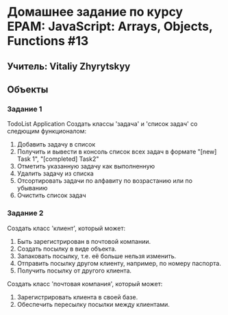 # Домашнее задание по курсу EPAM: JavaScript: Arrays, Objects, Functions #13
## Учитель: Vitaliy Zhyrytskyy
## Объекты

### Задание 1
TodoList Application
Создать классы 'задача' и 'список задач' со следющим функционалом:
1. Добавить задачу в список
2. Получить и вывести в консоль список всех задач в формате "[new] Task 1", "[completed] Task2"
3. Отметить указанную задачу как выполненную
4. Удалить задачу из списка
5. Отсортировать задачи по алфавиту по возрастанию или по убыванию
6. Очистить список задач


### Задание 2
Создать класс 'клиент', который может:
1. Быть зарегистрирован в почтовой компании.
2. Создать посылку в виде объекта.
3. Запаковать посылку, т.е. её больше нельзя изменить.
4. Отправить посылку другом клиенту, например, по номеру паспорта.
5. Получить посылку от другого клиента.

Создать класс 'почтовая компания', который может:
1. Зарегистрировать клиента в своей базе.
2. Обеспечить пересылку посылки между клиентами.